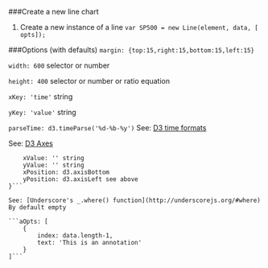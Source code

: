 ###Create a new line chart

1. Create a new instance of a line
```var SP500 = new Line(element, data, [ opts]);```

###Options (with defaults)
```margin: {top:15,right:15,bottom:15,left:15}```

```width: 600```  selector or number

```height: 400``` selector or number or ratio equation

```xKey: 'time'``` string

```yKey: 'value'``` string

```parseTime: d3.timeParse('%d-%b-%y')``` See: [D3 time formats](https:github.com/d3/d3-time-format#locale_format)

See: [D3 Axes](https:github.com/d3/d3-axis/blob/master/README.md#axisTop)

```axes: {
    xValue: '' string
    yValue: '' string
    xPosition: d3.axisBottom 
    yPosition: d3.axisLeft see above
}```

See: [Underscore's _.where() function](http://underscorejs.org/#where)
By default empty

```aOpts: [
    {
        index: data.length-1,
        text: 'This is an annotation'
    }
]```